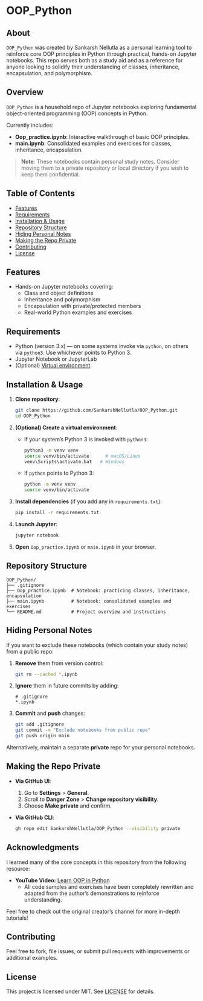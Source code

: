 # OOP_Python

## About

`OOP_Python` was created by Sankarsh Nellutla as a personal learning tool to reinforce core OOP principles in Python through practical, hands-on Jupyter notebooks. This repo serves both as a study aid and as a reference for anyone looking to solidify their understanding of classes, inheritance, encapsulation, and polymorphism.

## Overview

`OOP_Python` is a household repo of Jupyter notebooks exploring fundamental object-oriented programming (OOP) concepts in Python.

Currently includes:

- **Oop_practice.ipynb**: Interactive walkthrough of basic OOP principles.
- **main.ipynb**: Consolidated examples and exercises for classes, inheritance, encapsulation.

> **Note**: These notebooks contain personal study notes. Consider moving them to a private repository or local directory if you wish to keep them confidential.

## Table of Contents

- [Features](#features)
- [Requirements](#requirements)
- [Installation & Usage](#installation--usage)
- [Repository Structure](#repository-structure)
- [Hiding Personal Notes](#hiding-personal-notes)
- [Making the Repo Private](#making-the-repo-private)
- [Contributing](#contributing)
- [License](#license)

## Features

- Hands-on Jupyter notebooks covering:
  - Class and object definitions
  - Inheritance and polymorphism
  - Encapsulation with private/protected members
  - Real-world Python examples and exercises

## Requirements

- Python (version 3.x) — on some systems invoke via `python`, on others via `python3`. Use whichever points to Python 3.
- Jupyter Notebook or JupyterLab
- (Optional) [Virtual environment](https://docs.python.org/3/tutorial/venv.html)

## Installation & Usage

1. **Clone repository**:
   ```bash
   git clone https://github.com/SankarshNellutla/OOP_Python.git
   cd OOP_Python
   ```

2. **(Optional) Create a virtual environment**:
   - If your system’s Python 3 is invoked with `python3`:
     ```bash
     python3 -m venv venv
     source venv/bin/activate      # macOS/Linux
     venv\Scripts\activate.bat   # Windows
     ```
   - If `python` points to Python 3:
     ```bash
     python -m venv venv
     source venv/bin/activate
     ```

3. **Install dependencies** (if you add any in `requirements.txt`):
   ```bash
   pip install -r requirements.txt
   ```

4. **Launch Jupyter**:
   ```bash
   jupyter notebook
   ```

5. **Open** `Oop_practice.ipynb` or `main.ipynb` in your browser.

## Repository Structure

```
OOP_Python/
├── .gitignore
├── Oop_practice.ipynb  # Notebook: practicing classes, inheritance, encapsulation
├── main.ipynb          # Notebook: consolidated examples and exercises
└── README.md           # Project overview and instructions
```

## Hiding Personal Notes

If you want to exclude these notebooks (which contain your study notes) from a public repo:

1. **Remove** them from version control:
   ```bash
   git rm --cached *.ipynb
   ```
2. **Ignore** them in future commits by adding:
   ```text
   # .gitignore
   *.ipynb
   ```
3. **Commit** and **push** changes:
   ```bash
   git add .gitignore
   git commit -m "Exclude notebooks from public repo"
   git push origin main
   ```

Alternatively, maintain a separate **private** repo for your personal notebooks.

## Making the Repo Private

- **Via GitHub UI**:
  1. Go to **Settings** > **General**.
  2. Scroll to **Danger Zone** > **Change repository visibility**.
  3. Choose **Make private** and confirm.

- **Via GitHub CLI**:
  ```bash
  gh repo edit SankarshNellutla/OOP_Python --visibility private
  ```

## Acknowledgments

I learned many of the core concepts in this repository from the following resource:

- **YouTube Video:** [Learn OOP in Python](https://www.youtube.com/watch?v=IbMDCwVm63M)
  - All code samples and exercises have been completely rewritten and adapted from the author’s demonstrations to reinforce understanding.

Feel free to check out the original creator’s channel for more in-depth tutorials!

## Contributing

Feel free to fork, file issues, or submit pull requests with improvements or additional examples.

## License

This project is licensed under MIT. See [LICENSE](LICENSE) for details.
